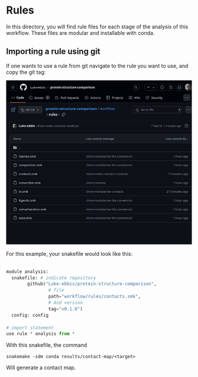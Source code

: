 # Rules

In this directory, you will find rule files for each stage of the analysis of
this workflow. These files are modular and installable with conda.


## Importing a rule using git

If one wants to use a rule from git navigate to the rule you want to use, and copy the
git tag:

![](../../resources/git-explaination.png)

For this example, your snakefile would look like this:

```python

module analysis:
  snakefile: # indicate repository
        github("Luke-ebbis/protein-structure-comparison",
                # file
                path="workflow/rules/contacts.smk",
                # And version
                tag="v0.1.6")
  config: config

# import statement
use rule * analysis from *
```

With this snakefile, the command

```shell
snakemake -sdm conda results/contact-map/<target>
```

Will generate a contact map.

